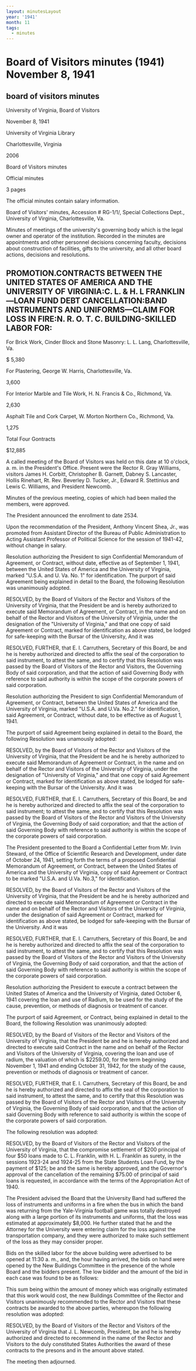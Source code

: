 ```yaml
---
layout: minutesLayout
year: '1941'
month: 11
tags:
  - minutes
---
```

Board of Visitors minutes (1941) November 8, 1941
=================================================

board of visitors minutes
-------------------------

University of Virginia, Board of Visitors

November 8, 1941

University of Virginia Library

Charlottesville, Virginia

2006

Board of Visitors minutes

Official minutes

3 pages

The official minutes contain salary information.

Board of Visitors' minutes, Accession # RG-1/1/, Special Collections Dept., University of Virginia, Charlottesville, Va.

Minutes of meetings of the university's governing body which is the legal owner and operator of the institution. Recorded in the minutes are appointments and other personnel decisions concerning faculty, decisions about construction of facilities, gifts to the university, and all other board actions, decisions and resolutions.

PROMOTION.CONTRACTS BETWEEN THE UNITED STATES OF AMERICA AND THE UNIVERSITY OF VIRGINIA:C. L. & H. L FRANKLIN—LOAN FUND DEBT CANCELLATION:BAND INSTRUMENTS AND UNIFORMS—CLAIM FOR LOSS IN FIRE:N. R. O. T. C. BUILDING-SKILLED LABOR FOR:
-----------------------------------------------------------------------------------------------------------------------------------------------------------------------------------------------------------------------------------------

For Brick Work, Cinder Block and Stone Masonry: L. L. Lang, Charlottesville, Va.

$ 5,380

For Plastering, George W. Harris, Charlottesville, Va.

3,600

For Interior Marble and Tile Work, H. N. Francis & Co., Richmond, Va.

2,630

Asphalt Tile and Cork Carpet, W. Morton Northern Co., Richmond, Va.

1,275

Total Four Gontracts

$12,885

A called meeting of the Board of Visitors was held on this date at 10 o'clock, a. m. in the President's Office. Present were the Rector R. Gray Williams, visitors James H. Corbitt, Christopher B. Garnett, Dabney S. Lancaster, Hollis Rinehart, Rt. Rev. Beverley D. Tucker, Jr., Edward R. Stettinius and Lewis C. Williams, and President Newcomb.

Minutes of the previous meeting, copies of which had been mailed the members, were approved.

The President announced the enrollment to date 2534.

Upon the recommendation of the President, Anthony Vincent Shea, Jr., was promoted from Assistant Director of the Bureau of Public Administration to Acting Assistant Professor of Political Science for the session of 1941-42, without change in salary.

Resolution authorizing the President to sign Confidential Memorandum of Agreement, or Contract, without date, effective as of September 1, 1941, between the United States of America and the University of Virginia, marked "U.S.A. and U. Va. No. 1" for identification. The purport of said Agreement being explained in detail to the Board, the following Resolution was unanimously adopted.

RESOLVED, by the Board of Visitors of the Rector and Visitors of the University of Virginia, that the President be and is hereby authorized to execute said Memorandum of Agreement, or Contract, in the name and on behalf of the Rector and Visitors of the University of Virginia, under the designation of the "University of Virginia," and that one copy of said Agreement or Contract, marked for identification as above stated, be lodged for safe-keeping with the Bursar of the University, And it was

RESOLVED, FURTHER, that E. I. Carruthers, Secretary of this Board, be and he is hereby authorized and directed to affix the seal of the corporation to said instrument, to attest the same, and to certify that this Resolution was passed by the Board of Visitors of the Rector and Visitors, the Governing Body of said corporation, and that the action of said Governing Body with reference to said authority is within the scope of the corporate powers of said corporation.

Resolution authorizing the President to sign Confidential Memorandum of Agreement, or Contract, between the United States of America and the University of Virginia, marked "U.S.A. and U.Va. No.2." for identification, said Agreement, or Contract, without date, to be effective as of August 1, 1941.

The purport of said Agreement being explained in detail to the Board, the following Resolution was unamously adopted:

RESOLVED, by the Board of Visitors of the Rector and Visitors of the University of Virginia, that the President be and he is hereby authorized to execute said Memorandum of Agreement or Contract, in the name and on behalf of the Rector and Visitors of the University of Virginia, under the designation of "University of Virginia," and that one copy of said Agreement or Contract, marked for identification as above stated, be lodged for safe-keeping with the Bursar of the University. And it was

RESOLVED, FURTHER, that E. I. Carruthers, Secretary of this Board, be and he is hereby authorized and directed to affix the seal of the corporation to said instrument; to attest the same, and to certify that this Resolution was passed by the Board of Visitors of the Rector and Visitors of the University of Virginia, the Governing Body of said corporation; and that the action of said Governing Body with reference to said authority is within the scope of the corporate powers of said corporation.

The President presented to the Board a Confidential Letter from Mr. Irvin Steward, of the Office of Scientific Research and Development, under date of October 24, 1941, setting forth the terms of a proposed Confidential Memorandum of Agreement, or Contract, between the United States of America and the University of Virginia, copy of said Agreement or Contract to be marked "U.S.A. and U.Va. No.3," for identification.

RESOLVED, by the Board of Visitors of the Rector and Visitors of the University of Virginia, that the President be and he is hereby authorized and directed to execute said Memorandum of Agreement or Contract in the name and on behalf of the Rector and Visitors of the University of Virginia, under the designation of said Agreement or Contract, marked for identification as above stated, be lodged for safe-keeping with the Bursar of the University. And it was

RESOLVED, FURTHER, that E. I. Carruthers, Secretary of this Board, be and he is hereby authorized and directed to affix the seal of the corporation to said instrument, to attest the same, and to certify that this Resolution was passed by the Board of Visitors of the Rector and Visitors of the University of Virginia, the Governing Body of said corporation, and that the action of said Governing Body with reference to said authority is within the scope of the corporate powers of said corporation.

Resolution authorizing the President to execute a contract between the United States of America and the University of Virginia, dated October 6, 1941 covering the loan and use of Radium, to be used for the study of the cause, prevention, or methods of diagnosis or treatment of cancer.

The purport of said Agreement, or Contract, being explained in detail to the Board, the following Resolution was unanimously adopted:

RESOLVED, by the Board of Visitors of the Rector and Visitors of the University of Virginia, that the President be and he is hereby authorized and directed to execute said Contract in the name and on behalf of the Rector and Visitors of the University of Virginia, covering the loan and use of radium, the valuation of which is $2259.00, for the term beginning November 1, 1941 and ending October 31, 1942, for the study of the cause, prevention or methods of diagnosis or treatment of cancer.

RESOLVED, FURTHER, that E. I. Carruthers, Secretary of this Board, be and he is hereby authorized and directed to affix the seal of the corporation to said instrument, to attest the same, and to certify that this Resolution was passed by the Board of Visitors of the Rector and Visitors of the University of Virginia, the Governing Body of said corporation, and that the action of said Governing Body with reference to said authority is within the scope of the corporate powers of said corporation.

The following resolution was adopted:

RESOLVED, by the Board of Visitors of the Rector and Visitors of the University of Virginia, that the compromise settlement of $200 principal of four $50 loans made to C. L. Franklin, with H. L. Franklin as surety, in the sessions 1923-24 and 1924-25 from the State Students Loan Fund, by the payment of $125; be and the same is hereby approved, and the Governor's approval of the cancellation of the remaining $75.00 of principal of said loans is requested, in accordance with the terms of the Appropriation Act of 1940.

The President advised the Board that the University Band had suffered the loss of instruments and uniforms in a fire when the bus in which the band was returning from the Yale-Virginia football game was totally destroyed along with a large portion of its instruments and uniforms, that the loss was estimated at approximately $8,000. He further stated that he and the Attorney for the University were entering claim for the loss against the transportation company, and they were authorized to make such settlement of the loss as they may consider proper.

Bids on the skilled labor for the above building were advertised to be opened at 11:30 a. m., and, the hour having arrived, the bids on hand were opened by the New Buildings Committee in the presence of the whole Board and the bidders present. The low bidder and the amount of the bid in each case was found to be as follows:

This sum being within the amount of money which was originally estimated that this work would cost, the new Buildings Committee of the Rector and Visitors unanimously recommended to the Rector and Visitors that these contracts be awarded to the above parties, whereupon the following resolution was adopted:

RESOLVED, by the Board of Visitors of the Rector and Visitors of the University of Virginia that J. L. Newcomb, President, be and he is hereby authorized and directed to recommend in the name of the Rector and Visitors to the duly constituted States Authorities the award of these contracts to the presons and in the amount above stated.

The meeting then adjourned.
